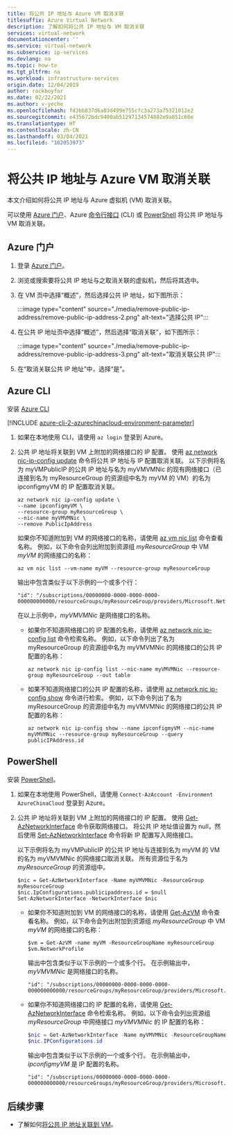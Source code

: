 ```yaml
---
title: 将公共 IP 地址与 Azure VM 取消关联
titlesuffix: Azure Virtual Network
description: 了解如何将公共 IP 地址与 VM 取消关联
services: virtual-network
documentationcenter: ''
ms.service: virtual-network
ms.subservice: ip-services
ms.devlang: na
ms.topic: how-to
ms.tgt_pltfrm: na
ms.workload: infrastructure-services
origin.date: 12/04/2019
author: rockboyfor
ms.date: 02/22/2021
ms.author: v-yeche
ms.openlocfilehash: fd3bb837d6a03d499e755cfc3a273a75321012e2
ms.sourcegitcommit: e435672bdc9400ab51297134574802e9a851c60e
ms.translationtype: HT
ms.contentlocale: zh-CN
ms.lasthandoff: 03/04/2021
ms.locfileid: "102053973"
---
```

<!--Verified successfully on portal-->
# <a name="dissociate-a-public-ip-address-from-an-azure-vm"></a>将公共 IP 地址与 Azure VM 取消关联 

本文介绍如何将公共 IP 地址与 Azure 虚拟机 (VM) 取消关联。

可以使用 [Azure 门户](#azure-portal)、Azure [命令行接口](#azure-cli) (CLI) 或 [PowerShell](#powershell) 将公共 IP 地址与 VM 取消关联。

## <a name="azure-portal"></a>Azure 门户

1. 登录 [Azure 门户](https://portal.azure.cn)。
2. 浏览或搜索要将公共 IP 地址与之取消关联的虚拟机，然后将其选中。
3. 在 VM 页中选择“概述”，然后选择公共 IP 地址，如下图所示：

    :::image type="content" source="./media/remove-public-ip-address/remove-public-ip-address-2.png" alt-text="选择公共 IP":::

4. 在公共 IP 地址页中选择“概述”，然后选择“取消关联”，如下图所示：

    :::image type="content" source="./media/remove-public-ip-address/remove-public-ip-address-3.png" alt-text="取消关联公共 IP":::

5. 在“取消关联公共 IP 地址”中，选择“是”。

## <a name="azure-cli"></a>Azure CLI

安装 [Azure CLI](https://docs.azure.cn/cli/install-azure-cli?toc=%2fvirtual-network%2ftoc.json)

<!--Not Available on , or use the Azure Cloud Shell-->
<!--Not Available on  The Azure Cloud Shell is a free Bash shell that you can run directly within the Azure portal. It has the Azure CLI preinstalled and configured to use with your account. Select the **Try it** button in the CLI commands that follow. Selecting **Try it** invokes a Cloud Shell that you can sign in to your Azure account with.-->

[!INCLUDE [azure-cli-2-azurechinacloud-environment-parameter](../../includes/azure-cli-2-azurechinacloud-environment-parameter.md)]

1. 如果在本地使用 CLI，请使用 `az login` 登录到 Azure。

    <!--Not Available on in Bash-->
    
2. 公共 IP 地址将关联到 VM 上附加的网络接口的 IP 配置。 使用 [az network nic-ip-config update](https://docs.azure.cn/cli/network/nic/ip-config#az_network_nic_ip_config_update) 命令将公共 IP 地址与 IP 配置取消关联。 以下示例将名为 myVMPublicIP 的公共 IP 地址与名为 myVMVMNic 的现有网络接口（已连接到名为 myResourceGroup 的资源组中名为 myVM 的 VM）的名为 ipconfigmyVM 的 IP 配置取消关联。

    ```azurecli
    az network nic ip-config update \
    --name ipconfigmyVM \
    --resource-group myResourceGroup \
    --nic-name myVMVMNic \
    --remove PublicIpAddress
    ```

    如果你不知道附加到 VM 的网络接口的名称，请使用 [az vm nic list](https://docs.azure.cn/cli/vm/nic#az_vm_nic_list) 命令查看名称。 例如，以下命令会列出附加到资源组 *myResourceGroup* 中 VM *myVM* 的网络接口的名称：

    ```azurecli
    az vm nic list --vm-name myVM --resource-group myResourceGroup
    ```

    输出中包含类似于以下示例的一个或多个行：
    
    ```
    "id": "/subscriptions/00000000-0000-0000-0000-000000000000/resourceGroups/myResourceGroup/providers/Microsoft.Network/networkInterfaces/myVMVMNic",
    ```

    在以上示例中，*myVMVMNic* 是网络接口的名称。

    - 如果你不知道网络接口的 IP 配置的名称，请使用 [az network nic ip-config list](https://docs.azure.cn/cli/network/nic/ip-config#az_network_nic_ip_config_list) 命令检索名称。 例如，以下命令列出了名为 myResourceGroup 的资源组中名为 myVMVMNic 的网络接口的公共 IP 配置的名称：

        ```azurecli
        az network nic ip-config list --nic-name myVMVMNic --resource-group myResourceGroup --out table
        ```

    - 如果不知道网络接口的公共 IP 配置的名称，请使用 [az network nic ip-config show](https://docs.azure.cn/cli/network/nic/ip-config#az_network_nic_ip_config_show) 命令进行检索。 例如，以下命令列出了名为 myResourceGroup 的资源组中名为 myVMVMNic 的网络接口的公共 IP 配置的名称：

        ```azurecli
        az network nic ip-config show --name ipconfigmyVM --nic-name myVMVMNic --resource-group myResourceGroup --query publicIPAddress.id
        ```

## <a name="powershell"></a>PowerShell

安装 [PowerShell](https://docs.microsoft.com/powershell/azure/install-az-ps)。

<!--Not Available on , or use the Azure Cloud Shell-->
<!--Not Available on  The Azure Cloud Shell is a free Bash shell that you can run directly within the Azure portal. It has the Azure CLI preinstalled and configured to use with your account. Select the **Try it** button in the CLI commands that follow. Selecting **Try it** invokes a Cloud Shell that you can sign in to your Azure account with.-->

1. 如果在本地使用 PowerShell，请使用 `Connect-AzAccount -Environment AzureChinaCloud` 登录到 Azure。
2. 公共 IP 地址将关联到 VM 上附加的网络接口的 IP 配置。 使用 [Get-AzNetworkInterface](https://docs.microsoft.com/powershell/module/Az.Network/Get-AzNetworkInterface) 命令获取网络接口。 将公共 IP 地址值设置为 null，然后使用 [Set-AzNetworkInterface](https://docs.microsoft.com/powershell/module/Az.Network/Set-AzNetworkInterface) 命令将新 IP 配置写入网络接口。

    以下示例将名为 myVMPublicIP 的公共 IP 地址与连接到名为 myVM 的 VM 的名为 myVMVMNic 的网络接口取消关联。 所有资源位于名为 *myResourceGroup* 的资源组中。

    ```azurepowershell
    $nic = Get-AzNetworkInterface -Name myVMVMNic -ResourceGroup myResourceGroup
    $nic.IpConfigurations.publicipaddress.id = $null
    Set-AzNetworkInterface -NetworkInterface $nic
    ```

    - 如果你不知道附加到 VM 的网络接口的名称，请使用 [Get-AzVM](https://docs.microsoft.com/powershell/module/Az.Compute/Get-AzVM) 命令查看名称。 例如，以下命令会列出附加到资源组 *myResourceGroup* 中 VM *myVM* 的网络接口的名称：

        ```azurepowershell
        $vm = Get-AzVM -name myVM -ResourceGroupName myResourceGroup
        $vm.NetworkProfile
        ```

         输出中包含类似于以下示例的一个或多个行。 在示例输出中，*myVMVMNic* 是网络接口的名称。

         ```
         "id": "/subscriptions/00000000-0000-0000-0000-000000000000/resourceGroups/myResourceGroup/providers/Microsoft.Network/networkInterfaces/myVMVMNic",
         ```

    - 如果你不知道网络接口的 IP 配置的名称，请使用 [Get-AzNetworkInterface](https://docs.microsoft.com/powershell/module/Az.Network/Get-AzNetworkInterface) 命令检索名称。 例如，以下命令会列出资源组 *myResourceGroup* 中网络接口 *myVMVMNic* 的 IP 配置的名称：

        ```powershell
        $nic = Get-AzNetworkInterface -Name myVMVMNic -ResourceGroupName myResourceGroup
        $nic.IPConfigurations.id
        ```

        输出中包含类似于以下示例的一个或多个行。 在示例输出中，*ipconfigmyVM* 是 IP 配置的名称。

        ```
        "id": "/subscriptions/00000000-0000-0000-0000-000000000000/resourceGroups/myResourceGroup/providers/Microsoft.Network/networkInterfaces/myVMVMNic/ipConfigurations/ipconfigmyVM"
        ```

## <a name="next-steps"></a>后续步骤

- 了解如何[将公共 IP 地址关联到 VM](associate-public-ip-address-vm.md)。

<!--Update_Description: update meta properties, wording update, update link-->